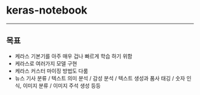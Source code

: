 # keras-notebook

---

## 목표
- 케라스 기본기를 아주 매우 겁나 빠르게 학습 하기 위함
- 케라스로 여러가지 모델 구현
- 케라스 커스터 마이징 방법도 다룸
- 뉴스 기사 분류 / 텍스트 의미 분석 / 감성 분석 / 텍스트 생성과 품사 태깅 / 숫자 인식, 이미지 분류 / 이미지 주석 생성 등등
